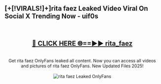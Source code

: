 <h2>[+[!VIRALS!]+]rita faez Leaked Video Viral On Social X Trending Now - uif0s</h2>
<br>
<div align="center">
<h2><a href="https://libra.edu.pl?rita_faez" rel="nofollow">🔴 CLICK HERE 🌐==►► rita_faez</a></h2>
<br>
Get rita faez OnlyFans leaked all content. Now you can access all videos and pictures of rita faez OnlyFans. New Updated Files 2025!
<br>
<br>
<a href="https://libra.edu.pl?rita_faez" rel="nofollow" data-target="animated-image.originalLink"><img src="https://i.ibb.co.com/WyWwxjT/player-gif2.gif" alt="rita faez Leaked OnlyFans" style="max-width: 100%; display: inline-block;" data-target="animated-image.originalImage"></a>
</div>
<br>